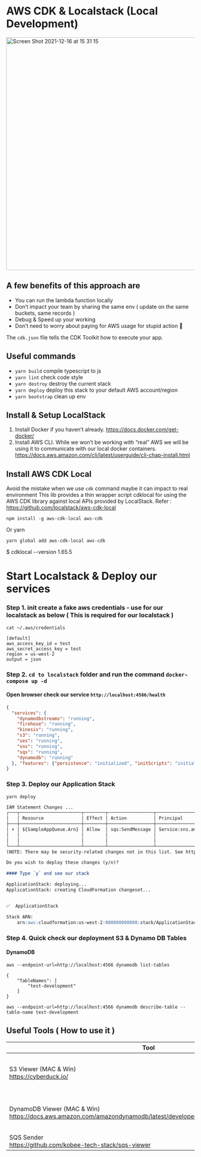 # AWS CDK & Localstack (Local Development)

<img width="620" alt="Screen Shot 2021-12-16 at 15 31 15" src="https://user-images.githubusercontent.com/78775708/146335923-e406a2e5-caab-4fc4-ae04-4c5f8b9978de.png">

## A few benefits of this approach are
- You can run the lambda function locally
- Don’t impact your team by sharing the same env ( update on the same buckets, same records )
- Debug & Speed up your working
- Don’t need to worry about paying for AWS usage for stupid action 🥰


The `cdk.json` file tells the CDK Toolkit how to execute your app.

## Useful commands

 * `yarn build`   compile typescript to js
 * `yarn lint`   check code style
 * `yarn destroy`    destroy the current stack
 * `yarn deploy`      deploy this stack to your default AWS account/region
 * `yarn bootstrap`   clean up env


## Install & Setup LocalStack
1. Install Docker if you haven’t already.
   https://docs.docker.com/get-docker/
2. Install AWS CLI. While we won’t be working with “real” AWS
   we will be using it to communicate with our local docker containers.
   https://docs.aws.amazon.com/cli/latest/userguide/cli-chap-install.html

## Install AWS CDK Local

Avoid the mistake when we use `cdk` command maybe it can impact to real environment
This lib provides a thin wrapper script cdklocal for using the AWS CDK library against local APIs provided by LocalStack.
Refer : https://github.com/localstack/aws-cdk-local

```shell
npm install -g aws-cdk-local aws-cdk
```


Or yarn

```shell
yarn global add aws-cdk-local aws-cdk
```

$ cdklocal --version
1.65.5



# Start Localstack & Deploy our services

### Step 1. init create a fake aws credentials - use for our localstack as below ( This is required for our localstack )
```shell
cat ~/.aws/credentials

[default]
aws_access_key_id = test
aws_secret_access_key = test
region = us-west-2     
output = json
```

### Step 2. `cd to localstack` folder and run the command `docker-compose up -d`

#### Open browser check our service `http://localhost:4566/health`
```json
{
  "services": {
    "dynamodbstreams": "running", 
    "firehose": "running", 
    "kinesis": "running", 
    "s3": "running", 
    "ses": "running", 
    "sns": "running", 
    "sqs": "running", 
    "dynamodb": "running"
  }, "features": {"persistence": "initialized", "initScripts": "initialized"}
}
```

### Step 3. Deploy our Application Stack

```shell
yarn deploy
```

```markdown
IAM Statement Changes ...
┌───┬───────────────────────┬────────┬─────────────────┬───────────────────────────┬───────────────────────────────────────────────────────┐
│   │ Resource              │ Effect │ Action          │ Principal                 │ Condition                                             │
├───┼───────────────────────┼────────┼─────────────────┼───────────────────────────┼───────────────────────────────────────────────────────┤
│ + │ ${SampleAppQueue.Arn} │ Allow  │ sqs:SendMessage │ Service:sns.amazonaws.com │ "ArnEquals": {                                        │
│   │                       │        │                 │                           │   "aws:SourceArn": "${SampleAppTopic}"                │
│   │                       │        │                 │                           │ }                                                     │
└───┴───────────────────────┴────────┴─────────────────┴───────────────────────────┴───────────────────────────────────────────────────────┘
(NOTE: There may be security-related changes not in this list. See https://github.com/aws/aws-cdk/issues/1299)

Do you wish to deploy these changes (y/n)?

#### Type `y` and see our stack

ApplicationStack: deploying...
ApplicationStack: creating CloudFormation changeset...


✅  ApplicationStack

Stack ARN:
    arn:aws:cloudformation:us-west-2:000000000000:stack/ApplicationStack/e67d04e2
```

### Step 4. Quick check our deployment S3 & Dynamo DB Tables
#### DynamoDB
```shell
aws --endpoint-url=http://localhost:4566 dynamodb list-tables

{
    "TableNames": [
        "test-development"
    ]
}

aws --endpoint-url=http://localhost:4566 dynamodb describe-table --table-name test-development
```

## Useful Tools ( How to use it )
| Tool      | Description |
| ----------- | ----------- |
| S3 Viewer (MAC & Win) <br/> https://cyberduck.io/     | ![Screen Shot 2021-10-08 at 17 39 59](https://user-images.githubusercontent.com/78775708/136542800-12649534-6832-46db-84c6-d1f5b9e63d85.png) |
| DynamoDB Viewer (MAC & Win) <br/> https://docs.aws.amazon.com/amazondynamodb/latest/developerguide/workbench.settingup.html   |   ![Screen Shot 2021-10-08 at 17 42 30](https://user-images.githubusercontent.com/78775708/136543146-5a52d1a0-a7c1-4eda-b394-83facca1d3d2.png)     |
| SQS Sender   <br/>https://github.com/kobee-tech-stack/sqs-viewer    |



